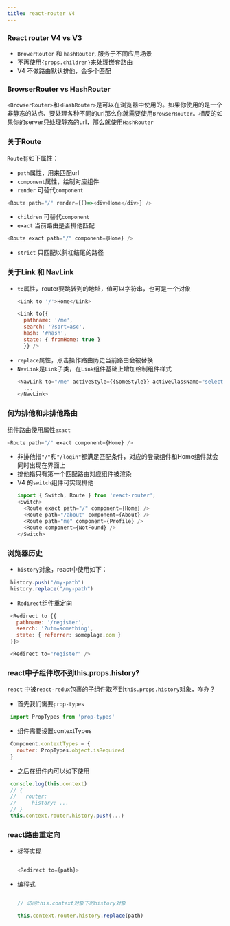 ```yaml
---
title: react-router V4
---
```


### React router V4 vs V3

 - `BrowerRouter` 和 `hashRouter`, 服务于不同应用场景
 - 不再使用`{props.children}`来处理嵌套路由
 - V4 不做路由默认排他，会多个匹配

### BrowserRouter vs HashRouter

`<BrowserRouter>`和`<HashRouter>`是可以在浏览器中使用的。如果你使用的是一个非静态的站点、要处理各种不同的url那么你就需要使用`BrowserRouter`。相反的如果你的server只处理静态的url，那么就使用`HashRouter`

### 关于Route

`Route`有如下属性：

 - `path`属性，用来匹配url
 - `component`属性，绘制对应组件
  - `render` 可替代`component`
   ```javascript
   <Route path="/" render={()=><div>Home</div>} />
   ```
  - `children` 可替代`component`
 - `exact` 当前路由是否排他匹配
  ```javascript
  <Route exact path="/" component={Home} />
  ```
 - `strict` 只匹配以斜杠结尾的路径

 ### 关于Link 和 NavLink

  - `to`属性，router要跳转到的地址，值可以字符串，也可是一个对象
    ```javascript
    <Link to '/'>Home</Link>
    ```
    ```javascript
    <Link to{{
      pathname: '/me',
      search: '?sort=asc',
      hash: '#hash',
      state: { fromHome: true }
      }} />
    ```
  - `replace`属性，点击操作路由历史当前路由会被替换
  - `NavLink`是`Link`子类，在`Link`组件基础上增加绘制组件样式
    ```javascript
    <NavLink to="/me" activeStyle={{SomeStyle}} activeClassName="selected">
      ...
    </NavLink>
    ```
 ### 何为排他和非排他路由

 组件路由使用属性`exact`

 ```javascript
 <Route path="/" exact component={Home} />
 ```

 - 非排他指`"/"`和`"/login"`都满足匹配条件，对应的登录组件和Home组件就会同时出现在界面上
 - 排他指只有第一个匹配路由对应组件被渲染
  - V4 的`switch`组件可实现排他
    ```javascript
    import { Switch, Route } from 'react-router';
    <Switch>
      <Route exact path="/" component={Home} />
      <Route path="/about" component={About} />
      <Route path="me" component={Profile} />
      <Route component={NotFound} />
    </Switch>
    ```

 ### 浏览器历史

  - `history`对象，react中使用如下：

   ```javascript
    history.push("/my-path")
    history.replace("/my-path")
   ```
  - `Redirect`组件重定向
  
   ```javascript
    <Redirect to {{
      pathname: '/register',
      search: '?utm=something',
      state: { referrer: someplage.com }
    }}>
   ```

   ```javascript
    <Redirect to="register" />
   ```

  ### react中子组件取不到this.props.history?

  `react` 中被`react-redux`包裹的子组件取不到`this.props.history`对象，咋办？
  - 首先我们需要`prop-types`
   
   ```javascript
    import PropTypes from 'prop-types'
   ```
  
  - 组件需要设置contextTypes
   
   ```javascript
    Component.contextTypes = {
      router: PropTypes.object.isRequired
    }
   ```
  
  - 之后在组件内可以如下使用

   ```javascript
    console.log(this.context) 
    // {
    //   router:
    //     history: ...
    // }
    this.context.router.history.push(...)
   ```

   ### react路由重定向

  - 标签实现
    ```javascript

    <Redirect to={path}>

    ```
   
  - 编程式

    ```javascript

    // 访问this.context对象下的history对象
    
    this.context.router.history.replace(path)

    ```